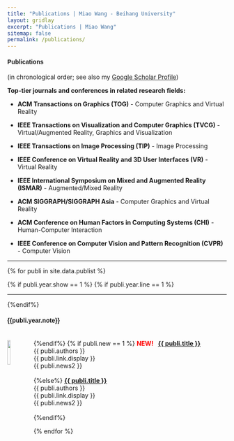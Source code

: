 ```yaml
---
title: "Publications | Miao Wang - Beihang University"
layout: gridlay
excerpt: "Publications | Miao Wang"
sitemap: false
permalink: /publications/
---
```



<!-- ### **Publications** -->

<div><h4 style="font-family: 'HelveticaNeue-Light', arial, 'Optima','aleSC', Helvetica Neue,Source Sans Pro,Arial"><b>Publications</b></h4></div>

(in chronological order; see also my [Google Scholar Profile](https://scholar.google.com/citations?user=BaOhbFsAAAAJ&hl=en))

**Top-tier journals and conferences in related research fields:**

+ **ACM Transactions on Graphics (TOG)** - Computer Graphics and Virtual Reality

+ **IEEE Transactions on Visualization and Computer Graphics (TVCG)** - Virtual/Augmented Reality, Graphics and Visualization

+ **IEEE Transactions on Image Processing (TIP)** - Image Processing

+ **IEEE Conference on Virtual Reality and 3D User Interfaces (VR)** - Virtual Reality

+ **IEEE International Symposium on Mixed and Augmented Reality (ISMAR)** - Augmented/Mixed Reality

+ **ACM SIGGRAPH/SIGGRAPH Asia** - Computer Graphics and Virtual Reality

+ **ACM Conference on Human Factors in Computing Systems (CHI)** - Human-Computer Interaction

+ **IEEE Conference on Computer Vision and Pattern Recognition (CVPR)** - Computer Vision


<hr/>





<!-- ### *Research Highlights*

(See full list [below](#full-list) or go to [Google Scholar](https://scholar.google.com/citations?user=AAwLfKUAAAAJ&hl=en))

{% assign number_printed = 0 %}
{% for publi in site.data.publist %}

{% assign even_odd = number_printed | modulo: 2 %}
{% if publi.highlight == 1 %}

{% if even_odd == 0 %}
<div class="row">
{% endif %}

<div class="col-sm-6 clearfix">
 <div class="well">
  <pubtit>{{ publi.title }}</pubtit>
  <img src="{{ site.url }}{{ site.baseurl }}/images/pubpic/{{ publi.image }}" class="img-responsive" width="33%" style="float: left" />
  <p>{{ publi.description }}</p>
  <p><em>{{ publi.authors }}</em></p>
  <p><strong><a href="{{ publi.link.url }}">{{ publi.link.display }}</a></strong></p>
  <p class="text-danger"><strong> {{ publi.news1 }}</strong></p>
  <p> {{ publi.news2 }}</p>
 </div>
</div>

{% assign number_printed = number_printed | plus: 1 %}

{% if even_odd == 1 %}
</div>
{% endif %}

{% endif %}
{% endfor %}

{% assign even_odd = number_printed | modulo: 2 %}
{% if even_odd == 1 %}
</div>
{% endif %}

<p> &nbsp; </p> -->


<!-- ### *Full List* -->


{% for publi in site.data.publist %}

{% if publi.year.show == 1 %}
{% if publi.year.line == 1 %}
<hr>
{%endif%}

<div><h4 style="font-family: 'HelveticaNeue-Light', arial, 'Optima','aleSC', Helvetica Neue,Source Sans Pro,Arial"><b>{{publi.year.note}}</b></h4></div> 
<br>
{%endif%}



<img src="{{ site.url }}{{ site.baseurl }}/images/paperpic/{{ publi.image }}" class="img-responsive" width="12%" style="float: left; margin-top: 0.2%" />
<!-- <img src="{{ site.url }}{{ site.baseurl }}/images/paperpic/{{ publi.image }}" class="img-responsive" width="10%" style="float: left" /> -->
{% if publi.new == 1 %}
  <b style="color:red">NEW! &nbsp;</b> <a href="{{ publi.link.url }}"><b>{{ publi.title }}</b></a><br>
  {{ publi.authors }}<br />
  {{ publi.link.display }}<br />
  {{ publi.news2 }} <br/>  <br/> 
{%else%}
  <a href="{{ publi.link.url }}"><b>{{ publi.title }}</b></a><br> 
  {{ publi.authors }}<br />
  {{ publi.link.display }}<br />
  {{ publi.news2 }} <br/>  <br/> 
{%endif%}


  

{% endfor %}




<!-- {% for publi in site.data.publist %}
  <img src="{{ site.url }}{{ site.baseurl }}/images/pubpic/{{ publi.image }}" class="img-responsive" width="10%" style="float: left" />
  {{ publi.title }} <br />
  <em>{{ publi.authors }} </em><br />
  <a href="{{ publi.link.url }}">{{ publi.link.display }}</a>

{% endfor %} -->


